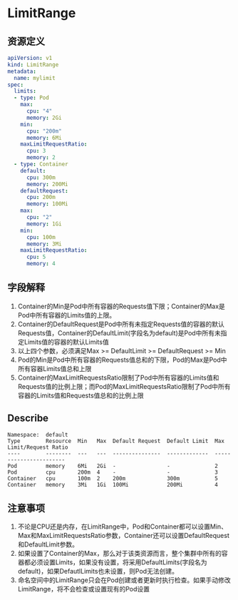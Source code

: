 # LimitRange

## 资源定义
```yaml
apiVersion: v1
kind: LimitRange
metadata:
  name: mylimit
spec:
  limits:
  - type: Pod
    max:
      cpu: "4"
      memory: 2Gi
    min:
      cpu: "200m"
      memory: 6Mi
    maxLimitRequestRatio:
      cpu: 3
      memory: 2
  - type: Container
    default:
      cpu: 300m
      memory: 200Mi
    defaultRequest:
      cpu: 200m
      memory: 100Mi
    max:
      cpu: "2"
      memory: 1Gi
    min:
      cpu: 100m
      memory: 3Mi
    maxLimitRequestRatio:
      cpu: 5
      memory: 4
```

## 字段解释
1. Container的Min是Pod中所有容器的Requests值下限；Container的Max是Pod中所有容器的Limits值的上限。
2. Container的DefaultRequest是Pod中所有未指定Requests值的容器的默认Requests值，Container的DefaultLimit(字段名为default)是Pod中所有未指定Limits值的容器的默认Limits值
3. 以上四个参数，必须满足Max >= DefaultLimit >= DefaultRequest >= Min
4. Pod的Min是Pod中所有容器的Requests值总和的下限，Pod的Max是Pod中所有容器Limits值总和上限
5. Container的MaxLimitRequestsRatio限制了Pod中所有容器的Limits值和Requests值的比例上限；而Pod的MaxLimitRequestsRatio限制了Pod中所有容器的Limits值和Requests值总和的比例上限

## Describe
```
Namespace:  default
Type        Resource  Min   Max  Default Request  Default Limit  Max Limit/Request Ratio
----        --------  ---   ---  ---------------  -------------  -----------------------
Pod         memory    6Mi   2Gi  -                -              2
Pod         cpu       200m  4    -                -              3
Container   cpu       100m  2    200m             300m           5
Container   memory    3Mi   1Gi  100Mi            200Mi          4
```

## 注意事项
1. 不论是CPU还是内存，在LimitRange中，Pod和Container都可以设置Min、Max和MaxLimitRequestsRatio参数，Container还可以设置DefaultRequest和DefaultLimit参数。
2. 如果设置了Container的Max，那么对于该类资源而言，整个集群中所有的容器都必须设置Limits，如果没有设置，将采用DefaultLimits(字段名为default)，如果DefautlLimits也未设置，则Pod无法创建。
3. 命名空间中的LimitRange只会在Pod创建或者更新时执行检查。如果手动修改LimitRange，将不会检查或设置现有的Pod设置
